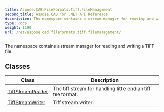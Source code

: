 ```yaml
---
title: Aspose.CAD.FileFormats.Tiff.FileManagement
second_title: Aspose.CAD for .NET API Reference
description: The namespace contains a stream manager for reading and writing a TIFF file
type: docs
weight: 1190
url: /net/aspose.cad.fileformats.tiff.filemanagement/
---
```

The namespace contains a stream manager for reading and writing a TIFF file.

## Classes

| Class | Description |
| --- | --- |
| [TiffStreamReader](./tiffstreamreader/) | The tiff stream for handling little endian tiff file format. |
| [TiffStreamWriter](./tiffstreamwriter/) | Tiff stream writer. |


